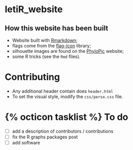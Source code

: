 # letiR_website

## How this website has been built

- Website built with [Rmarkdown](http://rmarkdown.rstudio.com/rmarkdown_websites.html");
- flags come from the [flag-icon](http://flag-icon-css.lip.is) library;
- silhouette images are found on the [PhyloPic](http://phylopic.org) website;
- some R tricks (see the `Rmd` files).

# Contributing

- Any additional header contain does `header.html`
- To set the visual style, modify the `css/perso.css` file.


# {% octicon tasklist %} To do

- [ ] add a description of contributors / contributions
- [ ] fix the R graphs packages post
- [ ] add software
